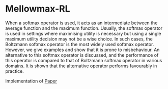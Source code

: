 # Mellowmax-RL
When a softmax operator is used, it acts as an intermediate between the average
function and the maximum function. Usually, the softmax operator is used in settings
where maximising utility is necessary but using a single maximum utility decision
may not be a wise choice. In such cases, the Boltzmann softmax operator is the
most widely used softmax operator. However, we give examples and show that it is
prone to misbehaviour. An alternative to this softmax operator is discussed, and the
performance of this operator is compared to that of Boltzmann softmax operator in
various domains. It is shown that the alternative operator performs favourably in
practice.

Implementation of [Paper](https://arxiv.org/pdf/1612.05628.pdf)
